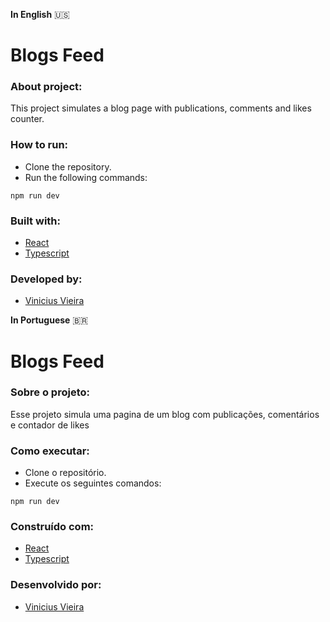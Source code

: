 **In English** 🇺🇸

# Blogs Feed

### About project:
This project simulates a blog page with publications, comments and likes counter.
### How to run:
- Clone the repository.
- Run the following commands:
```
npm run dev

```

### Built with:
- [React](https://pt-br.reactjs.org/)
- [Typescript](https://www.typescriptlang.org/docs/)
### Developed by:
- [Vinicius Vieira](https://www.linkedin.com/in/viniciusvieirac/)

**In Portuguese** 🇧🇷 
#  Blogs Feed

### Sobre o projeto:
Esse projeto simula uma pagina de um blog com publicações, comentários e contador de likes
### Como executar:
- Clone o repositório.
- Execute os seguintes comandos:
```
npm run dev

```

### Construído com:
- [React](https://pt-br.reactjs.org/)
- [Typescript](https://www.typescriptlang.org/docs/)
### Desenvolvido por:
- [Vinicius Vieira](https://www.linkedin.com/in/viniciusvieirac/)
